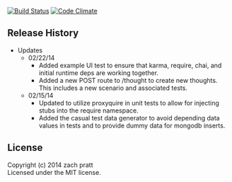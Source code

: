 [![Build Status](https://travis-ci.org/zpratt/thoughtsom.png?branch=master)](https://travis-ci.org/zpratt/thoughtsom)
[![Code Climate](https://codeclimate.com/github/zpratt/thoughtsom.png)](https://codeclimate.com/github/zpratt/thoughtsom)
## Release History
* Updates
  * 02/22/14
    * Added example UI test to ensure that karma, require, chai, and initial runtime deps are working together.
    * Added a new POST route to /thought to create new thoughts. This includes a new scenario and associated tests.
  * 02/15/14
    * Updated to utilize proxyquire in unit tests to allow for injecting stubs into the require namespace.
    * Added the casual test data generator to avoid depending data values in tests and to provide dummy data for mongodb inserts.

## License
Copyright (c) 2014 zach pratt  
Licensed under the MIT license.

